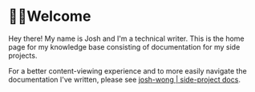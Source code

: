 # 👋🏼Welcome
Hey there! My name is Josh and I'm a technical writer. This is the home page for my knowledge base consisting of documentation for my side projects.

For a better content-viewing experience and to more easily navigate the documentation I've written, please see [josh-wong | side-project docs](https://josh-wong.github.io/).